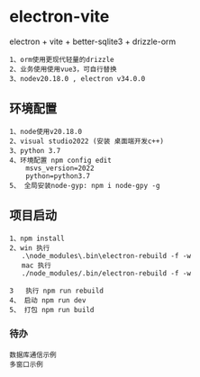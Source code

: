 # electron-vite

electron + vite + better-sqlite3 + drizzle-orm

    1、orm使用更现代轻量的drizzle
    2、业务使用使用vue3，可自行替换
    3、nodev20.18.0 , electron v34.0.0
## 环境配置
    1、node使用v20.18.0
    2、visual studio2022 (安装 桌面端开发c++)
    3、python 3.7
    4、环境配置 npm config edit
        msvs_version=2022
        python=python3.7
    5、 全局安装node-gyp: npm i node-gpy -g    
## 项目启动
    1、npm install
    2、win 执行
       .\node_modules\.bin\electron-rebuild -f -w
       mac 执行
       ./node_modules/.bin/electron-rebuild -f -w

    3   执行 npm run rebuild
    4、 启动 npm run dev
    5、 打包 npm run build
    
### 待办
    数据库通信示例
    多窗口示例
